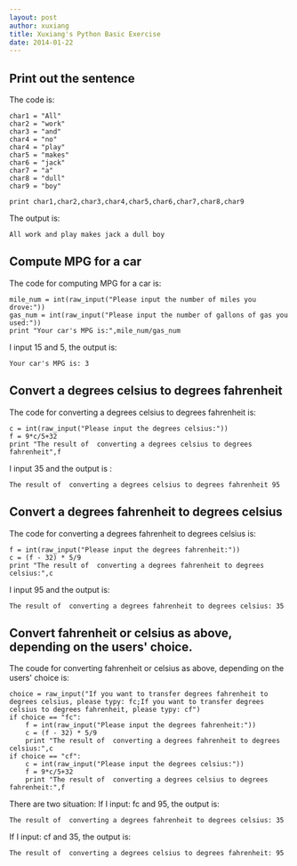 ```yaml
---
layout: post
author: xuxiang
title: Xuxiang's Python Basic Exercise
date: 2014-01-22
---
```


## Print out the sentence 

The code is:

```
char1 = "All"
char2 = "work"
char3 = "and"
char4 = "no"
char4 = "play"
char5 = "makes"
char6 = "jack"
char7 = "a"
char8 = "dull"
char9 = "boy"

print char1,char2,char3,char4,char5,char6,char7,char8,char9
```
The output is:

```
All work and play makes jack a dull boy
```
## Compute MPG for a car

The code for computing MPG for a car is:

```
mile_num = int(raw_input("Please input the number of miles you drove:"))
gas_num = int(raw_input("Please input the number of gallons of gas you used:"))
print "Your car's MPG is:",mile_num/gas_num
```

I input 15 and 5, the output is:

```
Your car's MPG is: 3
```

## Convert a degrees celsius to degrees fahrenheit

The code for converting a degrees celsius to degrees fahrenheit is:

```
c = int(raw_input("Please input the degrees celsius:"))
f = 9*c/5+32
print "The result of  converting a degrees celsius to degrees fahrenheit",f
```

I input 35 and the output is :

```
The result of  converting a degrees celsius to degrees fahrenheit 95
```

## Convert a  degrees fahrenheit to degrees celsius

The code for converting a degrees fahrenheit to degrees celsius is:

```
f = int(raw_input("Please input the degrees fahrenheit:"))
c = (f - 32) * 5/9
print "The result of  converting a degrees fahrenheit to degrees celsius:",c
```

I input 95 and the output is:

```
The result of  converting a degrees fahrenheit to degrees celsius: 35
```

## Convert fahrenheit or celsius as above, depending on the users' choice.

The coude for converting fahrenheit or celsius as above, depending on the users' choice is:

```
choice = raw_input("If you want to transfer degrees fahrenheit to degrees celsius, please typy: fc;If you want to transfer degrees celsius to degrees fahrenheit, please typy: cf")
if choice == "fc":
    f = int(raw_input("Please input the degrees fahrenheit:"))
    c = (f - 32) * 5/9
    print "The result of  converting a degrees fahrenheit to degrees celsius:",c
if choice == "cf":
    c = int(raw_input("Please input the degrees celsius:"))
    f = 9*c/5+32
    print "The result of  converting a degrees celsius to degrees fahrenheit:",f
```

There are two situation:
If I input: fc and 95, the output is:

```
The result of  converting a degrees fahrenheit to degrees celsius: 35
```

If I input: cf and 35, the output is:

```
The result of  converting a degrees celsius to degrees fahrenheit: 95
```
```
